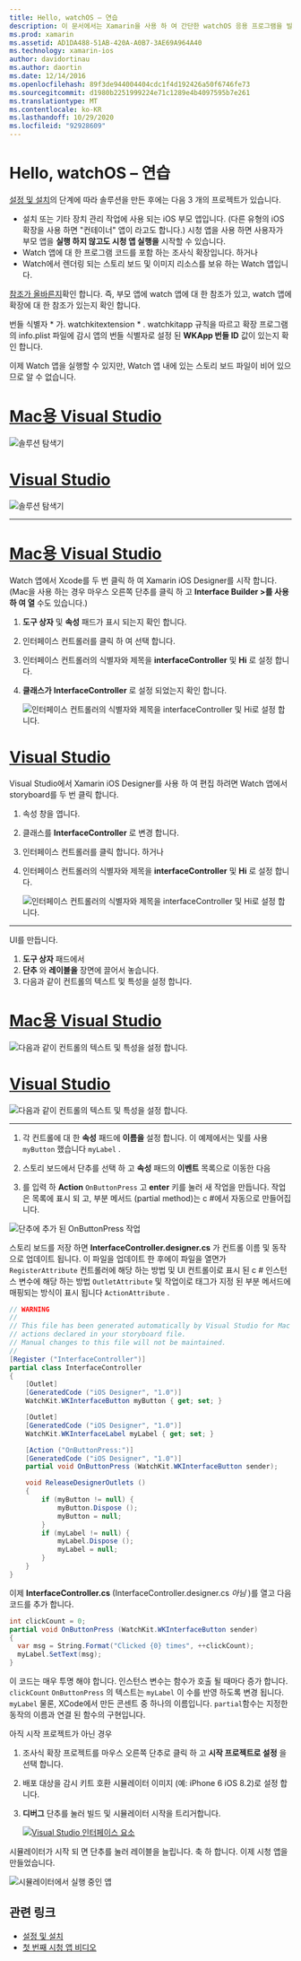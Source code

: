 ```yaml
---
title: Hello, watchOS – 연습
description: 이 문서에서는 Xamarin을 사용 하 여 간단한 watchOS 응용 프로그램을 빌드하는 연습을 제공 합니다. Visual Studio와 Mac용 Visual Studio에서 작업 하 고 스토리 보드를 사용 하 여 작업 하 고 코드에서 이벤트에 응답 하는 방법을 설명 합니다.
ms.prod: xamarin
ms.assetid: AD1DA488-51AB-420A-A0B7-3AE69A964A40
ms.technology: xamarin-ios
author: davidortinau
ms.author: daortin
ms.date: 12/14/2016
ms.openlocfilehash: 89f3de944004404cdc1f4d192426a50f6746fe73
ms.sourcegitcommit: d1980b2251999224e71c1289e4b4097595b7e261
ms.translationtype: MT
ms.contentlocale: ko-KR
ms.lasthandoff: 10/29/2020
ms.locfileid: "92928609"
---
```

# <a name="hello-watchos--walkthrough"></a>Hello, watchOS – 연습

[설정 및 설치](~/ios/watchos/get-started/installation.md)의 단계에 따라 솔루션을 만든 후에는 다음 3 개의 프로젝트가 있습니다.

- 설치 또는 기타 장치 관리 작업에 사용 되는 iOS 부모 앱입니다. (다른 유형의 iOS 확장을 사용 하면 "컨테이너" 앱이 라고도 합니다.) 시청 앱을 사용 하면 사용자가 부모 앱을 **실행 하지 않고도 시청 앱 실행을** 시작할 수 있습니다.
- Watch 앱에 대 한 프로그램 코드를 포함 하는 조사식 확장입니다. 하거나
- Watch에서 렌더링 되는 스토리 보드 및 이미지 리소스를 보유 하는 Watch 앱입니다.

[참조가 올바른지](~/ios/watchos/get-started/project-references.md)확인 합니다. 즉, 부모 앱에 watch 앱에 대 한 참조가 있고, watch 앱에 확장에 대 한 참조가 있는지 확인 합니다.

번들 식별자 \* 가. watchkitextension \* . watchkitapp 규칙을 따르고 확장 프로그램의 info.plist 파일에 감시 앱의 번들 식별자로 설정 된 **WKApp 번들 ID** 값이 있는지 확인 합니다.

이제 Watch 앱을 실행할 수 있지만, Watch 앱 내에 있는 스토리 보드 파일이 비어 있으므로 알 수 없습니다.

# <a name="visual-studio-for-mac"></a>[Mac용 Visual Studio](#tab/macos)

![솔루션 탐색기](hello-watch-images/projectstructure.png)

# <a name="visual-studio"></a>[Visual Studio](#tab/windows)

![솔루션 탐색기](hello-watch-images/vs-projectstructure.png)

-----

# <a name="visual-studio-for-mac"></a>[Mac용 Visual Studio](#tab/macos)

Watch 앱에서 Xcode를 두 번 클릭 하 여 Xamarin iOS Designer를 시작 합니다. (Mac을 사용 하는 경우 마우스 오른쪽 단추를 클릭 하 고 **Interface Builder >를 사용 하 여 열** 수도 있습니다.)

1. **도구 상자** 및 **속성** 패드가 표시 되는지 확인 합니다.
1. 인터페이스 컨트롤러를 클릭 하 여 선택 합니다.
1. 인터페이스 컨트롤러의 식별자와 제목을 **interfaceController** 및 **Hi** 로 설정 합니다.
1. **클래스가** **InterfaceController** 로 설정 되었는지 확인 합니다.

    ![인터페이스 컨트롤러의 식별자와 제목을 interfaceController 및 Hi로 설정 합니다.](hello-watch-images/interfacecontrollerattributes.png)

# <a name="visual-studio"></a>[Visual Studio](#tab/windows)

Visual Studio에서 Xamarin iOS Designer를 사용 하 여 편집 하려면 Watch 앱에서 storyboard를 두 번 클릭 합니다.

1. 속성 창을 엽니다.
1. 클래스를 **InterfaceController** 로 변경 합니다.
1. 인터페이스 컨트롤러를 클릭 합니다. 하거나
1. 인터페이스 컨트롤러의 식별자와 제목을 **interfaceController** 및 **Hi** 로 설정 합니다.

    ![인터페이스 컨트롤러의 식별자와 제목을 interfaceController 및 Hi로 설정 합니다.](hello-watch-images/vs-interfacecontrollerattributes.png)

-----

UI를 만듭니다.

1. **도구 상자** 패드에서
1. **단추** 와 **레이블을** 장면에 끌어서 놓습니다.
1. 다음과 같이 컨트롤의 텍스트 및 특성을 설정 합니다.

# <a name="visual-studio-for-mac"></a>[Mac용 Visual Studio](#tab/macos)

![다음과 같이 컨트롤의 텍스트 및 특성을 설정 합니다.](hello-watch-images/draganddrop.png)

# <a name="visual-studio"></a>[Visual Studio](#tab/windows)

![다음과 같이 컨트롤의 텍스트 및 특성을 설정 합니다.](hello-watch-images/vs-draganddrop.png)

-----

1. 각 컨트롤에 대 한 **속성** 패드에 **이름을** 설정 합니다. 이 예제에서는 및를 사용 `myButton` 했습니다 `myLabel` .

1. 스토리 보드에서 단추를 선택 하 고 **속성** 패드의 **이벤트** 목록으로 이동한 다음

1. 를 입력 하 **Action** `OnButtonPress` 고 **enter** 키를 눌러 새 작업을 만듭니다.
  작업은 목록에 표시 되 고, 부분 메서드 (partial method)는 c #에서 자동으로 만들어집니다.

![단추에 추가 된 OnButtonPress 작업](hello-watch-images/buttonaction.png)

스토리 보드를 저장 하면 **InterfaceController.designer.cs** 가 컨트롤 이름 및 동작으로 업데이트 됩니다. 이 파일을 업데이트 한 후에이 파일을 열면가 `RegisterAttribute` 컨트롤러에 해당 하는 방법 및 UI 컨트롤이로 표시 된 c # 인스턴스 변수에 해당 하는 방법 `OutletAttribute` 및 작업이로 태그가 지정 된 부분 메서드에 매핑되는 방식이 표시 됩니다 `ActionAttribute` .

```csharp
// WARNING
//
// This file has been generated automatically by Visual Studio for Mac from the outlets and
// actions declared in your storyboard file.
// Manual changes to this file will not be maintained.
//
[Register ("InterfaceController")]
partial class InterfaceController
{
    [Outlet]
    [GeneratedCode ("iOS Designer", "1.0")]
    WatchKit.WKInterfaceButton myButton { get; set; }

    [Outlet]
    [GeneratedCode ("iOS Designer", "1.0")]
    WatchKit.WKInterfaceLabel myLabel { get; set; }

    [Action ("OnButtonPress:")]
    [GeneratedCode ("iOS Designer", "1.0")]
    partial void OnButtonPress (WatchKit.WKInterfaceButton sender);

    void ReleaseDesignerOutlets ()
    {
        if (myButton != null) {
            myButton.Dispose ();
            myButton = null;
        }
        if (myLabel != null) {
            myLabel.Dispose ();
            myLabel = null;
        }
    }
}
```

이제 **InterfaceController.cs** (InterfaceController.designer.cs *아님* )를 열고 다음 코드를 추가 합니다.

```csharp
int clickCount = 0;
partial void OnButtonPress (WatchKit.WKInterfaceButton sender)
{
  var msg = String.Format("Clicked {0} times", ++clickCount);
  myLabel.SetText(msg);
}
```

이 코드는 매우 투명 해야 합니다. 인스턴스 변수는 함수가 호출 될 때마다 증가 합니다. `clickCount` `OnButtonPress` 의 텍스트는 `myLabel` 이 수를 반영 하도록 변경 됩니다. `myLabel` 물론, XCode에서 만든 콘센트 중 하나의 이름입니다. `partial`함수는 지정한 동작의 이름과 연결 된 함수의 구현입니다.

아직 시작 프로젝트가 아닌 경우

1. 조사식 확장 프로젝트를 마우스 오른쪽 단추로 클릭 하 고 **시작 프로젝트로 설정** 을 선택 합니다.

1. 배포 대상을 감시 키트 호환 시뮬레이터 이미지 (예: iPhone 6 iOS 8.2)로 설정 합니다.

1. **디버그** 단추를 눌러 빌드 및 시뮬레이터 시작을 트리거합니다.

    [![Visual Studio 인터페이스 요소](hello-watch-images/readytodebug-sml.png)](hello-watch-images/readytodebug.png#lightbox)

시뮬레이터가 시작 되 면 단추를 눌러 레이블을 늘립니다.
축 하 합니다. 이제 시청 앱을 만들었습니다.

![시뮬레이터에서 실행 중인 앱](hello-watch-images/running.png)

## <a name="related-links"></a>관련 링크

- [설정 및 설치](~/ios/watchos/get-started/installation.md)
- [첫 번째 시청 앱 비디오](https://blog.xamarin.com/your-first-watch-kit-app/)
